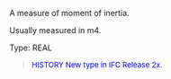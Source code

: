 ﻿A measure of moment of inertia.

Usually measured in m4.

Type: REAL

> <font size="-1" color="#0000FF">HISTORY New type in IFC Release 2x.
</font>